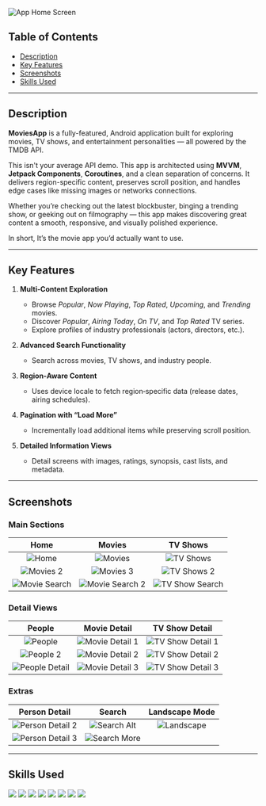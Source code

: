 ![App Home Screen](assets/screenshots/intro.png)

## Table of Contents
- [Description](#description)  
- [Key Features](#key-features)  
- [Screenshots](#screenshots)  
- [Skills Used](#skills-used)  

---

## Description

**MoviesApp** is a fully-featured, Android application built for exploring movies, TV shows, and entertainment personalities — all powered by the TMDB API.

This isn't your average API demo. This app is architected using **MVVM**, **Jetpack Components**, **Coroutines**, and a clean separation of concerns. It delivers region-specific content, preserves scroll position, and handles edge cases like missing images or networks connections.

Whether you’re checking out the latest blockbuster, binging a trending show, or geeking out on filmography — this app makes discovering great content a smooth, responsive, and visually polished experience.

In short, It’s the movie app you’d actually want to use.

---

## Key Features
1. **Multi‑Content Exploration**  
   - Browse _Popular_, _Now Playing_, _Top Rated_, _Upcoming_, and _Trending_ movies.  
   - Discover _Popular_, _Airing Today_, _On TV_, and _Top Rated_ TV series.  
   - Explore profiles of industry professionals (actors, directors, etc.).

2. **Advanced Search Functionality**  
   - Search across movies, TV shows, and industry people.

3. **Region‑Aware Content**  
   - Uses device locale to fetch region‑specific data (release dates, airing schedules).

4. **Pagination with “Load More”**  
   - Incrementally load additional items while preserving scroll position.

5. **Detailed Information Views**  
   - Detail screens with images, ratings, synopsis, cast lists, and metadata.

---

## Screenshots

### Main Sections
| Home | Movies | TV Shows |
| :--: | :----: | :------: |
| ![Home](assets/screenshots/intro.png) | ![Movies](assets/screenshots/movies1.png) | ![TV Shows](assets/screenshots/tvshow1.png) |
| ![Movies 2](assets/screenshots/movies2.png) | ![Movies 3](assets/screenshots/movies3.png) | ![TV Shows 2](assets/screenshots/tvshow2.png) |
| ![Movie Search](assets/screenshots/moviesearch1.png) | ![Movie Search 2](assets/screenshots/moviesearch2.png) | ![TV Show Search](assets/screenshots/tvshowsearch.png) |

### Detail Views
| People | Movie Detail | TV Show Detail |
| :----: | :----------: | :------------: |
| ![People](assets/screenshots/people.png) | ![Movie Detail 1](assets/screenshots/moviedetail1.png) | ![TV Show Detail 1](assets/screenshots/tvshowdetail1.png) |
| ![People 2](assets/screenshots/people2.png) | ![Movie Detail 2](assets/screenshots/moviedetail2.png) | ![TV Show Detail 2](assets/screenshots/tvshowdetail2.png) |
| ![People Detail](assets/screenshots/peopledetail1.png) | ![Movie Detail 3](assets/screenshots/moviedetail3.png) | ![TV Show Detail 3](assets/screenshots/tvshowdetail3.png) |

### Extras
| Person Detail | Search | Landscape Mode |
| :-----------: | :----: | :------------: |
| ![Person Detail 2](assets/screenshots/peopledetail2.png) | ![Search Alt](assets/screenshots/peoplesearch1.png) | ![Landscape](assets/screenshots/landscape.png) |
| ![Person Detail 3](assets/screenshots/peopledetail3.png) | ![Search More](assets/screenshots/peoplesearch2.png) |  |

---

## Skills Used

<p align="left">
  <img src="https://img.shields.io/badge/Kotlin-7F52FF?style=for-the-badge&logo=kotlin&logoColor=white" />
  <img src="https://img.shields.io/badge/Android-3DDC84?style=for-the-badge&logo=android&logoColor=white" />
  <img src="https://img.shields.io/badge/Jetpack-4285F4?style=for-the-badge&logo=android&logoColor=white" />
  <img src="https://img.shields.io/badge/Coroutines-0095D5?style=for-the-badge&logo=kotlin&logoColor=white" />
  <img src="https://img.shields.io/badge/Retrofit-FF4088?style=for-the-badge&logo=android&logoColor=white" />
  <img src="https://img.shields.io/badge/Glide-90EE90?style=for-the-badge&logo=android&logoColor=black" />
  <img src="https://img.shields.io/badge/Material_UI-6200EE?style=for-the-badge&logo=material-ui&logoColor=white" />
  <img src="https://img.shields.io/badge/MVVM-000000?style=for-the-badge&logo=architect&logoColor=white" />
</p>
